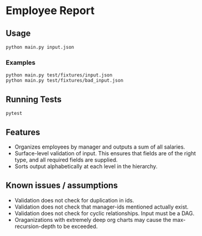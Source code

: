 # Employee Report

## Usage

    python main.py input.json

### Examples

    python main.py test/fixtures/input.json
    python main.py test/fixtures/bad_input.json

## Running Tests

    pytest

## Features

- Organizes employees by manager and outputs a sum of all salaries.
- Surface-level validation of input.  This ensures that fields are of the right
  type, and all required fields are supplied.
- Sorts output alphabetically at each level in the hierarchy.

## Known issues / assumptions

- Validation does not check for duplication in ids.
- Validation does not check that manager-ids mentioned actually exist.
- Validation does not check for cyclic relationships.  Input must be a DAG.
- Oraganizations with extremely deep org charts may cause the
  max-recursion-depth to be exceeded.

